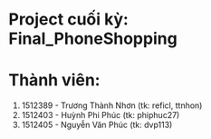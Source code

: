 # Project cuối kỳ: Final_PhoneShopping
# Thành viên:
1. 1512389 - Trương Thành Nhơn (tk: reficl, ttnhon)
1. 1512403 - Huỳnh Phi Phúc (tk: phiphuc27)
1. 1512405 - Nguyễn Văn Phúc (tk: dvp113)